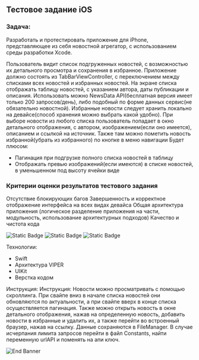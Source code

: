 ## Тестовое задание iOS

### Задача:
Разработать и протестировать приложение для iPhone, представляющее из себя новостной агрегатор, с использованием среды разработки Xcode.

Пользователь видит список подгруженных новостей, с возможностью их детального просмотра и сохранения в избранное.
Приложение должно состоять из TabBarViewController, с переключением между списками всех новостей и избранных новостей. На экране списка отображать таблицу новостей, с указанием автора, даты публикации и описания.
Использовать можно NewsData API(бесплатная версия имеет только 200 запросов/день), либо подобный по форме данных сервис(не обязательно новостной).
Избранные новости следует хранить локально на девайсе(способ хранения можно выбрать какой удобно).
При выборе новости из любого списка пользователь попадает в окно детального отображения, с автором, изображением(если оно имеется), описанием и ссылкой на источник. Также там можно пометить новость избранной(убрать из избранного) по кнопке в меню навигации
Будет плюсом:
- Пагинация при подгрузке полного списка новостей в таблицу
- Отображать превью изображений(если имеются) в списке новостей, в уменьшенном под высоту ячейки виде

### Критерии оценки результатов тестового задания
Отсутствие блокирующих багов
Завершенность и корректное отображение интерфейса на всех видах девайса
Общая архитектура приложения (логическое разделение приложения на части, модульность, использование архитектурных подходов)
Качество и чистота кода

![Static Badge](https://img.shields.io/badge/Swift-5.0-orange) ![Static Badge](https://img.shields.io/badge/Xcode-14.3-blue) ![Static Badge](https://img.shields.io/badge/iOS-15.0-green)

Технологии:
- Swift
- Архитектура VIPER
- UIKit
- Верстка кодом

Инструкция:
Инструкция: Новости можно просматривать с помощью скроллинга. При свайпе вниз в начале списка новостей они обновляются по актуальности, а при свайпе вверх в конце списка осуществляется пагинация. Также можно открыть новость в окне детального отображения, нажав на определенную новость, добавить новости в избранные и удалить их, а также перейти во встроенный браузер, нажав на ссылку. Данные сохраняются в FileManager.
В случае исчерпания лимита запросов перейти в файл Constants, найти переменную urlAPI и поменять на апи ключ.

![End Banner](record.gif)
